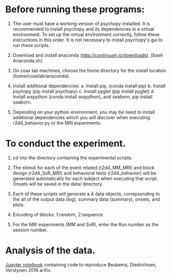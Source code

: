 # Before running these programs:
1. The user must have a working version of psychopy installed. It is recommended to install psychopy and its dependencies in a virtual environment. To set up the virtual environment correctly, follow these instructions in this order. It is not necessary to install psychopy's gui to run these scripts.

2. Download and install anaconda (http://continuum.io/downloads), [bash Anaconda.sh]

3. On coax lab machines, choose the home directory for the install location (home/coaxlab/anaconda). 

4. Install additional dependencies:
  a. Install pip, (conda install pip)
  b. Install psyhopy (pip install psychopy) 
  c. Install pyglet (pip install pyglet)
  d. Install wxpython (conda install wxpython), and seaborn, pip install seaborn. 

5. Depending on your python environment, you may be need to install additional dependencies which you will discover when executing r2d4_behavior.py or the MRI experiments.

# To conduct the experiment. 
1. cd into the directory containing the experimental scripts. 

2. The stimuli for each of the event related (r2d4_MM_MRI) and block design (r2d4_SvR_MRI) and behavioral tests (r2d4_behavior) will be generated automatically for each subject when executing that script. Onsets will be saved in the data/ directory.

3. Each of these scripts will generate a 4 data objects, correpsonding to the all of the output data (log), summary data (summary), onsets, and plots.  

4. Encoding of blocks: 1:random, 2:sequence

5. For the MRI experiments (MM and SvR), enter the Run number as the session number. 

# Analysis of the data. 
[Jupyter notebook](https://nbviewer.jupyter.org/github/pbeukema/r2d4/blob/master/analysis.ipynb) containing code to reproduce Beukema, Diedrichsen, Verstynen 2018 arXiv. 
